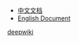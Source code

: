 * [中文文档](https://github.com/HBandSDK/iOS_Ble_SDK/wiki/VeepooSDK-iOS-API-%E6%96%87%E6%A1%A3)
* [English Document](https://github.com/HBandSDK/iOS_Ble_SDK/wiki/VeepooSDK-iOS-API-Document)

[deepwiki](https://deepwiki.com/HBandSDK/iOS_Ble_SDK)
